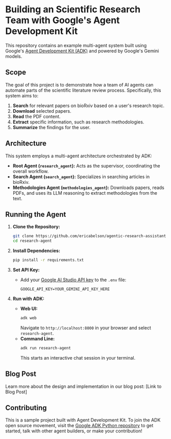 # Building an Scientific Research Team with Google's Agent Development Kit

This repository contains an example multi-agent system built using Google's [Agent Development Kit (ADK)](https://google.github.io/adk-docs/) and powered by Google's Gemini models.

## Scope

The goal of this project is to demonstrate how a team of AI agents can automate parts of the scientific literature review process. Specifically, this system aims to:

1.  **Search** for relevant papers on bioRxiv based on a user's research topic.
2.  **Download** selected papers.
3.  **Read** the PDF content.
4.  **Extract** specific information, such as research methodologies.
5.  **Summarize** the findings for the user.

## Architecture

This system employs a multi-agent architecture orchestrated by ADK:

*   **Root Agent (`research_agent`):** Acts as the supervisor, coordinating the overall workflow.
*   **Search Agent (`search_agent`):** Specializes in searching articles in bioRxiv.
*   **Methodologies Agent (`methodologies_agent`):** Downloads papers, reads PDFs, and uses its LLM reasoning to extract methodologies from the text.

## Running the Agent

1.  **Clone the Repository:**
    ```bash
    git clone https://github.com/ericabelson/agentic-research-assistant.git
    cd research-agent
    ```

2.  **Install Dependencies:**
    ```bash
    pip install -r requirements.txt
    ```

3.  **Set API Key:**
    *   Add your [Google AI Studio API key](https://aistudio.google.com/app/apikey) to the `.env` file:
        ```text title=".env"
        GOOGLE_API_KEY=YOUR_GEMINI_API_KEY_HERE
        ```

4.  **Run with ADK:**
    *   **Web UI:**
        ```bash
        adk web
        ```
        Navigate to `http://localhost:8000` in your browser and select `research-agent`.
    *   **Command Line:**
        ```bash
        adk run research-agent
        ```
        This starts an interactive chat session in your terminal.

## Blog Post

Learn more about the design and implementation in our blog post: [Link to Blog Post]

## Contributing

This is a sample project built with Agent Development Kit. To join the ADK open source movement, visit the [Google ADK Python repository](https://github.com/google/adk-python) to get started, talk with other agent builders, or make your contribution!
